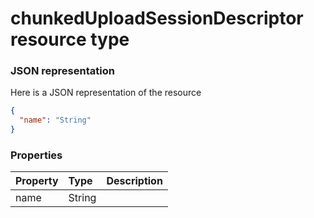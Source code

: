 # chunkedUploadSessionDescriptor resource type



### JSON representation

Here is a JSON representation of the resource

```json
{
  "name": "String"
}

```
### Properties
| Property	   | Type	|Description|
|:---------------|:--------|:----------|
|name|String||

<!-- uuid: e746d9b8-d506-49f0-b812-a497eb820505
2015-10-09 18:12:08 UTC -->